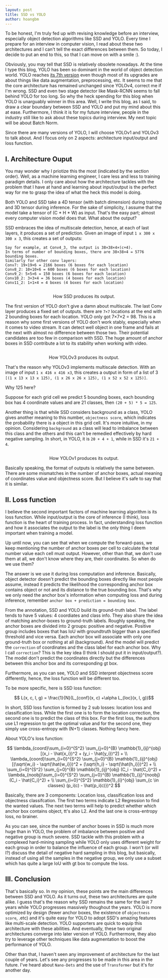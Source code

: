 ```yaml
---
layout: post
title: SSD vs YOLO
author: hoangbm
---
```


To be honest, I'm truly fed up with revising knowledge before an interview, especially object detection algorithms like SSD and YOLO. Every time I prepare for an interview in computer vision, I read about these two architectures and I can't tell the exact differences between them. So today, I decide to put an end to this, so that I can move on with a smile :).

Obviously, you may tell that SSD is relatively obsolete nowadays. At the time I type this blog, YOLO has been so dominant in the world of object detection world. YOLO reaches [its 7th version](https://github.com/WongKinYiu/yolov7) even though most of its upgrades are about things like data augmentation, preprocessing, etc. It seems to me that the core architecture has remained unchanged since YOLOv4, correct me if I'm wrong. SSD and even two stage detector like Mask-RCNN seems to fall behind YOLO for too long. So why the heck spending for this blog when YOLO is unarguably winner in this area. Well, I write this blog, as I said, to draw a clear boundary between SSD and YOLO and put my mind about this at ease. Furthermore, I think it is for my future interview, people in the industry still like to ask about these topics during interview. My next topic will be about Batch Norm.

Since there are many versions of YOLO, I will choose YOLOv1 and YOLOv3 to talk about. And I focus only on 2 aspects: architecture input/output and loss function.

## I. Architecture Ouput

You may wonder why I priotize this the most (indicated by the section order). Well, as a machine learning engineer, I care less and less to training paradigm details. I only care about how the architecture tackles with the problem that I have at hand and learning about input/output is the perfect way for me to grasp the idea of what the heck this model is doing.

Both YOLO and SSD take a 4D tensor (with batch dimension) during training and 3D tensor during inference. For the sake of simplicity, I assume that the model take a tensor of (C * H * W) as input. That's the easy part; almost every computer vision model does that. What about the output?

SSD embraces the idea of multiscale detection, hence, at each of last layers, it produces a set of prediction. Given an image of input `1 x 300 x 300 x 3`, this creates a set of outputs:

```
Say for example, at Conv4_3, the output is 38×38×4×(c+4). 
In terms of number of bounding boxes, there are 38×38×4 = 5776 bounding boxes.
Similarly for other conv layers:
Conv7: 19×19×6 = 2166 boxes (6 boxes for each location)
Conv8_2: 10×10×6 = 600 boxes (6 boxes for each location)
Conv9_2: 5×5×6 = 150 boxes (6 boxes for each location)
Conv10_2: 3×3×4 = 36 boxes (4 boxes for each location)
Conv11_2: 1×1×4 = 4 boxes (4 boxes for each location)
```

<p align="center">
     <img src="/images/object_detection/ssd.png" alt="" align="middle">
     <div align="center">
        How SSD produces its output. </div>
</p>

The first version of YOLO don't give a damn about multiscale. The last Conv layer produces a fixed set of outputs. there are `7×7` locations at the end with 2 bounding boxes for each location. YOLO only got 7×7×2 = 98. This is a reason why some first versions of YOLO don't work stably, especially when it comes to video stream. It can detect well object in one frame and fails at the next with almost no difference between those two. Their potential candidates are too few in comparison with SSD. The huge amount of anchor boxes in SSD contribute a lot to its stability when working with video.

<p align="center">
     <img src="/images/object_detection/yolo_v1.png" alt="" align="middle">
     <div align="center">
        How YOLOv3 produces its output.
    </div>
</p>

That's the reason why YOLOv3 implements multiscale detection. With an image of input `1 x 416 x 416 x3`,
this creates a output in form of a list of 3 `[(1 x 13 x 13 x 125), (1 x 26 x 26 x 125), (1 x 52 x 52 x 125)]`.

Why 125 here?

Suppose for each grid cell we predict 5 bounding boxes, each bounding box has 4 coordinate values and are 21 classes, then `(20 + 5) * 5 = 125`.

Another thing is that while SSD considers background as a class, YOLO gives another meaning to this number, `objectness score`, which indicates the probability there is a object in this grid cell. It's more intuitive, in my opinion. Considering `background` as a class will lead to imbalance between this class and the others and this can't be remedied effectively by hard negative sampling. In short, in YOLO, it is `20 + 4 + 1`, while in SSD it's `21 + 4`.

<p align="center">
     <img src="/images/object_detection/yolo_v3.png" alt="" align="middle">
     <div align="center">
        How YOLOv1 produces its output.
    </div>
</p>

Basically speaking, the format of outputs is relatively the same between. There are some mismatches in the number of anchor boxes, actual meaning of coordinates value and objectness score. But I believe it's safe to say that it is similar.

## II. Loss function

I believe the second important factors of machine learning algorithm is its loss function. While input/output is the core of inference (I think), loss function is the heart of training process. In fact, understanding loss function and how it associates the output to the label is the only thing I deem important when training a model.

Up until now, you can see that when we compute the forward-pass, we keep mentioning the number of anchor boxes per cell to calculate the total number value each cell must output. However, other than that, we don't use them at all, we don't know where they are, their coordinates. So when do we use them?

The answer is we use it during loss computation and inference. Basically, object detector doesn't predict the bounding boxes directly like most people assume, instead it predicts the likelihood the corresponding anchor box contains object or not and its distance to the true bounding box. That's why we only need the anchor box's information when computing loss and during inference, remember `anchor box + prediction = bounding box`.

From the annotation, SSD and YOLO build its ground-truth label. The label tends to have 5 values: 4 coordiates and class info. They also share the idea of matching anchor-boxes to ground-truth labels. Roughly speaking, the anchor boxes are divided into 2 groups: positive and negative. Positive group includes boxes that has IoU with groundtruth bigger than a specified threshold and vice versa. Each anchor box will associate with only one ground-truth box or nothing at all (background). And the model will predict the `correction` of coordinates and the class label for each anchor box. Why I call `correction`? This is the key idea (I think I should put it in input/output?). The model don't predict the coordinates directly but the differences between this anchor box and its corresponding gt box.

Furthermore, as you can see, YOLO and SSD interpret objectness score differently, hence, the loss function will be different too.

To be more specific, here is SSD loss function:

$$ L(x, c, l, g) = \frac{1}{N}(L_{conf}(x, c) +\alpha L_{loc}(x, l, g))$$

In short, SSD loss function is formed by 2 sub losses: location loss and classification loss. While the first one is to form the location correction, the second one is to predict the class of this box. For the first loss, the authors use L1 regression to get the optimal value and for the second one, they simply use cross-entropy with (N+1) classes. Nothing fancy here.

About YOLO's loss function:

$$ \lambda_{coord}\sum_{i=0}^{S^2} \sum_{j=0}^{B} \mathbb{1}_{ij}^{obj} [(x_i - \hat{x_i})^2 + (y_i - \hat{y_i})^2] + \\
\lambda_{coord}\sum_{i=0}^{S^2} \sum_{j=0}^{B} \mathbb{1}_{ij}^{obj} [(\sqrt{w_i} - \sqrt{\hat{w_i}})^2 + (\sqrt{h_i} - \sqrt{\hat{h_i}})^2] + \\
\sum_{i=0}^{S^2} \sum_{j=0}^{B} \mathbb{1}_{ij}^{obj} (C_i - \hat{C_i}^2) + \lambda_{noobj}\sum_{i=0}^{S^2} \sum_{j=0}^{B} \mathbb{1}_{ij}^{noobj} (C_i - \hat{C_i}^2) + \\
\sum_{i=0}^{S^2} \mathbb{1}_{i}^{obj} \sum_{c \in classes} (p_i(c) - \hat{p_i(c)})^2
$$

Basically, there are 3 components: Location loss, classification loss and objectness classifcation. The first two terms indicate L2 Regression to find the wanted values. The next two terms will help to predict whether which anchor box contains object, tt's also L2. And the last one is cross-entropy loss, no brainer.

As you can see, since the number of anchor boxes in SSD is much more huge than in YOLO, the problem of imbalance between positive and negative group is much severe. SSD tackle with this problem with a complexed hard-mining sampling while YOLO only uses different weight for each group in order to balance the influence of each group.
I won't (or will I?) discuss the detail of negative hard sampling in this blog, but basically, instead of using all the samples in the negative group, we only use a subset which has quite a large IoU with gt box to compute the loss.

## III. Conclusion

That's basically so. In my opinion, these points are the main differences between SSD and YOLO. As it turns out, these two architectures are quite alike. I guess that's the reason why SSD remains the same for the last 7 years while YOLO progresses massively thoughout the years. YOLO is more optimized by design (fewer anchor boxes, the existence of `objectness score`, .etc) and it's quite easy for YOLO to adopt SSD's amazing features like multi-scale detection. YOLO supporters are quick to equip this architecture with these abilities. And eventually, these two original architectures converge into later version of YOLO.
Furthermore, they also try to leverage other techniques like data augmentation to boost the performance of YOLO.

Other than that, I haven't seen any improvement of architecture for the last couple of years. Let's see any progresses to be made in this area in the future. I've heard about `Nano-Dets` and the use of `Transformer` but it's for another day.
